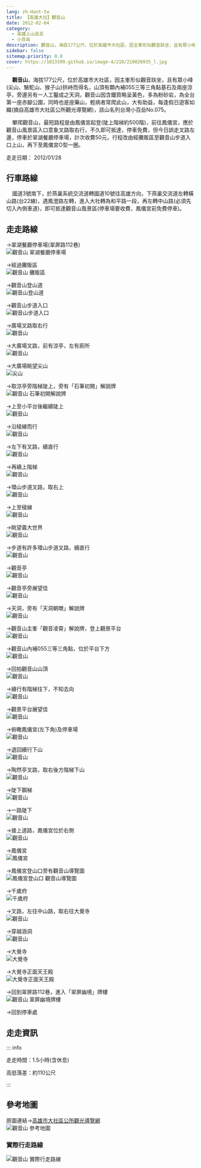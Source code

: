 ```yaml
---
lang: zh-Hant-tw
title: 【高雄大社】觀音山
date: 2012-02-04
category: 
  - 高雄上山走走
  - 小百岳
description: 觀音山，海拔177公尺，位於高雄巿大社區，因主峯形似觀音趺坐，且有眾小峰(尖山、駱駝山、猴子山)拱峙而得名，山頂有顆內補三等三角點基石及兩座涼亭，旁另有人工鑿成之天洞，觀音山因含鐵質略呈黃色，多為粉砂岩，為全台第一座赤腳公園，同時也是座藥山，輕病者常爬此山，大有助益，每逢假日遊客如織，該山名列台灣小百岳No.075。
sidebar: false
sitemap.priority: 0.8
cover: https://1013399.github.io/image-4/218/210026935_l.jpg
---
```


    **觀音山**，海拔177公尺，位於高雄巿大社區，因主峯形似觀音趺坐，且有眾小峰(尖山、駱駝山、猴子山)拱峙而得名，山頂有顆內補055三等三角點基石及兩座涼亭，旁邊另有一人工鑿成之天洞，觀音山因含鐵質略呈黃色，多為粉砂岩，為全台第一座赤腳公園，同時也是座藥山，輕病者常爬此山，大有助益，每逢假日遊客如織(摘自高雄市大社區公所觀光導覽網)，該山名列台灣小百岳No.075。  

<!-- more -->

    攀爬觀音山，最短路程是由鳳儀宮起登(陡上階梯約500階)，前往鳳儀宮，應於觀音山風景區入口意象叉路取右行，不久即可抵達，停車免費，但今日誤走叉路左邊，停車於翠湖餐廳停車場，計次收費50元，行程改由經攤販區至觀音山步道入口上山，再下至鳳儀宮O型一圈。

走走日期： 2012/01/28

## 行車路線
    國道3號南下，於燕巢系統交流道轉國道10號往高雄方向，下燕巢交流道左轉橫山路(台22線)，遇鳳澄路左轉，進入大社轉為和平路一段，再左轉中山路(必須先切入內側車道)，即可抵達觀音山風景區(停車場要收費，鳳儀宮前免費停車)。

## 走走路線
→翠湖餐廳停車場(翠屏路112巷)  
![觀音山 翠湖餐廳停車場](https://1013399.github.io/image-4/218/210026756_l.jpg)

→經過攤販區  
![觀音山 攤販區](https://1013399.github.io/image-4/218/210026760_l.jpg)

→觀音山登山道  
![觀音山登山道](https://1013399.github.io/image-4/218/210026764_l.jpg)

→觀音山步道入口  
![觀音山步道入口](https://1013399.github.io/image-4/218/210026780_l.jpg)

→廣場叉路取右行  
![觀音山](https://1013399.github.io/image-4/218/210026784_l.jpg)

→大廣場叉路，前有涼亭，左有廁所  
![觀音山](https://1013399.github.io/image-4/218/210026793_l.jpg)

→大廣場眺望尖山  
![尖山](https://1013399.github.io/image-4/218/210132776_l.jpg)

→取涼亭旁階梯陡上，旁有「石筆初開」解說牌  
![觀音山 石筆初開解說牌](https://1013399.github.io/image-4/218/210118890_l.jpg)

→上至小平台後繼續陡上  
![觀音山](https://1013399.github.io/image-4/218/210026822_l.jpg)

→沿稜線而行  
![觀音山](https://1013399.github.io/image-4/218/210026833_l.jpg)

→左下有叉路，續直行  
![觀音山](https://1013399.github.io/image-4/218/210026850_l.jpg)

→再續上階梯  
![觀音山](https://1013399.github.io/image-4/218/210026855_l.jpg)

→環山步道叉路，取右上  
![觀音山](https://1013399.github.io/image-4/218/210026862_l.jpg)

→上至稜線  
![觀音山](https://1013399.github.io/image-4/218/210026869_l.jpg)

→眺望義大世界  
![觀音山](https://1013399.github.io/image-4/218/210026873_l.jpg)

→步道有許多環山步道叉路，續直行  
![觀音山](https://1013399.github.io/image-4/218/210026879_l.jpg)

→觀音亭  
![觀音山](https://1013399.github.io/image-4/218/210026892_l.jpg)

→觀音亭旁展望佳  
![觀音山](https://1013399.github.io/image-4/218/210026895_l.jpg)

→天洞，旁有「天洞朝暾」解說牌  
![觀音山](https://1013399.github.io/image-4/218/210118883_l.jpg)

→觀音山主峯「觀音凌霄」解說牌，登上觀景平台  
![觀音山](https://1013399.github.io/image-4/218/210026912_l.jpg)

→觀音山內補055三等三角點，位於平台下方  
![觀音山](https://1013399.github.io/image-4/218/210026918_l.jpg)

→回拍觀音山山頂  
![觀音山](https://1013399.github.io/image-4/218/210026921_l.jpg)

→續行有階梯往下，不知去向  
![觀音山](https://1013399.github.io/image-4/218/210026929_l.jpg)

→觀景平台展望佳  
![觀音山](https://1013399.github.io/image-4/218/210026935_l.jpg)

→俯瞰鳳儀宮(左下角)及停車場  
![觀音山](https://1013399.github.io/image-4/218/210026942_l.jpg)

→退回續行下山  
![觀音山](https://1013399.github.io/image-4/218/210026948_l.jpg)

→陶然亭叉路，取右後方階梯下山  
![觀音山](https://1013399.github.io/image-4/218/210026953_l.jpg)

→陡下鋼梯  
![觀音山](https://1013399.github.io/image-4/218/210026958_l.jpg)

→一路陡下  
![觀音山](https://1013399.github.io/image-4/218/210026961_l.jpg)

→接上道路，鳳儀宮位於右側  
![觀音山](https://1013399.github.io/image-4/218/210026967_l.jpg)

→鳳儀宮  
![鳳儀宮](https://1013399.github.io/image-4/218/210026981_l.jpg)

→鳳儀宮登山口旁有觀音山導覽圖  
![鳳儀宮登山口 觀音山導覽圖](https://1013399.github.io/image-4/218/210026986_l.jpg)

→千歲府  
![千歲府](https://1013399.github.io/image-4/218/210026992_l.jpg)

→叉路，左往中山路，取右往大覺寺  
![觀音山](https://1013399.github.io/image-4/218/210026997_l.jpg)

→穿越涵洞  
![觀音山](https://1013399.github.io/image-4/218/210027002_l.jpg)

→大覺寺  
![大覺寺](https://1013399.github.io/image-4/218/210027009_l.jpg)

→大覺寺正面天王殿  
![大覺寺正面天王殿](https://1013399.github.io/image-4/218/210027012_l.jpg)

→回到翠屏路112巷，進入「翠屏幽境」牌樓  
![觀音山 翠屏幽境牌樓 ](https://1013399.github.io/image-4/218/210026734_l.jpg)

→回到停車處

## 走走資訊

::: info

走走時間：1.5小時(含休息)

高低落差：約110公尺

:::

## 參考地圖
原圖連結→[高雄市大社區公所觀光導覽網](http://60.248.57.13/tourism/p0104.html)  
![觀音山 參考地圖](https://1013399.github.io/image-4/218/210118815_l.jpg)

### 實際行走路線  
![觀音山 實際行走路線](https://1013399.github.io/image-4/218/210027169_l.jpg)